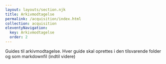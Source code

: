```yaml
---
layout: layouts/section.njk
title: Arkivmodtagelse
permalink: /acquisition/index.html
collection: acquisition
eleventyNavigation:
  key: Arkivmodtagelse
  order: 2
---
```


Guides til arkivmodtagelse. Hver guide skal oprettes i den tilsvarende folder og som markdownfil (indtil videre)

